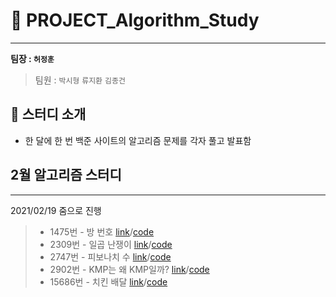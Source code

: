 # 🤔 PROJECT_Algorithm_Study
---

**팀장 : `허정훈`**

> 팀원 : `박시형` `류지환` `김종건`

</div>


## 🎯 스터디 소개
- 한 달에 한 번 백준 사이트의 알고리즘 문제를 각자 풀고 발표함

## 2월 알고리즘 스터디
---
2021/02/19 줌으로 진행

> * 1475번 - 방 번호 [link](https://www.acmicpc.net/problem/1475)/[code](https://github.com/herjh0405/PROJECT_Algorithm_Study/blob/main/202102/1475.%EB%B0%A9%20%EB%B2%88%ED%98%B8.ipynb)
> * 2309번 - 일곱 난쟁이 [link](https://www.acmicpc.net/problem/2309)/[code](https://github.com/herjh0405/PROJECT_Algorithm_Study/blob/main/202102/2309.%EC%9D%BC%EA%B3%B1%20%EB%82%9C%EC%9F%81%EC%9D%B4.ipynb)
> * 2747번 - 피보나치 수 [link](https://www.acmicpc.net/problem/2747)/[code](https://github.com/herjh0405/PROJECT_Algorithm_Study/blob/main/202102/2747.%ED%94%BC%EB%B3%B4%EB%82%98%EC%B9%98%20%EC%88%98.ipynb)
> * 2902번 - KMP는 왜 KMP일까? [link](https://www.acmicpc.net/problem/2902)/[code](https://github.com/herjh0405/PROJECT_Algorithm_Study/blob/main/202102/2902.KMP%EB%8A%94%20%EC%99%9C%20KMP%EC%9D%BC%EA%B9%8C.ipynb)
> * 15686번 - 	치킨 배달 [link](https://www.acmicpc.net/problem/15686)/[code](https://github.com/herjh0405/PROJECT_Algorithm_Study/blob/main/202102/15686.%EC%B9%98%ED%82%A8%20%EB%B0%B0%EB%8B%AC.ipynb)
